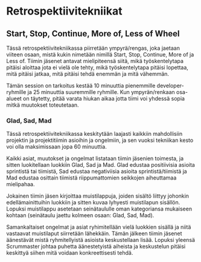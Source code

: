 # Retrospektiivitekniikat

## Start, Stop, Continue, More of, Less of Wheel

Tässä retrospektiivitekniikassa piirretään ympyrä/rengas, joka jaetaan viiteen osaan, mistä kukin nimetään nimillä Start, Stop, Continue, More of ja Less of. Tiimin jäsenet antavat mielipiteensä siitä, mikä työskentelytapa pitäisi aloittaa jota ei vielä ole tehty, mikä työskentelytapa pitäisi lopettaa, mitä pitäisi jatkaa, mitä pitäisi tehdä enemmän ja mitä vähemmän.

Tämän session on tarkoitus kestää 10 minuuttia pienemmille developer-ryhmille ja 25 minuuttia suuremmille ryhmille. Kun ympyrän/renkaan osa-alueet on täytetty, pitää varata hiukan aikaa jotta tiimi voi yhdessä sopia mitkä muutokset toteutetaan.

### Glad, Sad, Mad

Tässä retrospektiivitekniikassa keskitytään laajasti kaikkiin mahdollisiin projektin ja projektitiimin asioihin ja ongelmiin, ja sen vuoksi tekniikan kesto voi olla maksimissaan jopa 60 minuuttia.

Kaikki asiat, muutokset ja ongelmat listataan tiimin jäsenien toimesta, ja sitten luokitellaan luokkiin Glad, Sad ja Mad. Glad edustaa positiivisia asioita sprintistä tai tiimistä, Sad edustaa negativiisia asioita sprintistä/tiimistä ja Mad edustaa osittain tiimistä riippumattomien seikkojen aiheuttamaa mielipahaa.

Jokainen tiimin jäsen kirjoittaa muistilappuja, joiden sisältö liittyy johonkin edellämainittuihin luokkiin ja sitten kuvaa lyhyesti muistilapun sisällön. Lopuksi muistilappu asetetaan seinätaululle oman kategoriansa mukaiseen kohtaan (seinätaulu jaettu kolmeen osaan: Glad, Sad, Mad).

Samankaltaiset ongelmat ja asiat ryhimitellään vielä luokkien sisällä ja niitä vastaavat muistilaput siirretään lähekkäin. Tämän jälkeen tiimin jäsenet äänestävät mistä ryhmitellyistä asioista keskustellaan lisää. Lopuksi yleensä Scrummaster johtaa puhetta äänestetyistä aiheista ja keskustelun pitäisi keskittyä siihen mitä voidaan konkreettisesti tehdä.

